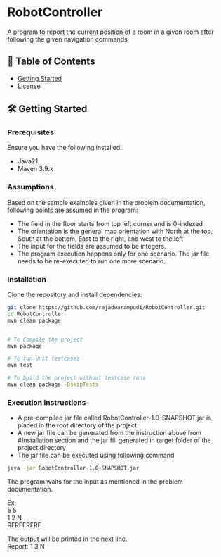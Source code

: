 # RobotController
A program to report the current position of a room in a given room after following the given navigation commands


## 📖 Table of Contents
- [Getting Started](#getting-started)
- [License](#license)

## 🛠️ Getting Started

### Prerequisites
Ensure you have the following installed:
- Java21
- Maven 3.9.x

### Assumptions
Based on the sample examples given in the problem documentation, following points are assumed in the program:
- The field in the floor starts from top left corner and is 0-indexed
- The orientation is the general map orientation with North at the top, South at the bottom, East to the right, and west to the left
- The input for the fields are assumed to be integers.
- The program execution happens only for one scenario. The jar file needs to be re-executed to run one more scenario.


### Installation
Clone the repository and install dependencies:
```bash
git clone https://github.com/rajadwarampudi/RobotController.git
cd RobotController
mvn clean package


# To Compile the project
mvn package

# To run unit testcases
mvn test

# To build the project without testcase runs
mvn clean package -DskipTests

```

### Execution instructions

- A pre-compiled jar file called RobotController-1.0-SNAPSHOT.jar is placed in the root directory of the project.
- A new jar file can be generated from the instruction above from #Installation section and the jar fill generated in target folder of the project directory
- The jar file can be executed using following command

```bash
java -jar RobotController-1.0-SNAPSHOT.jar
```

The program waits for the input as mentioned in the problem documentation.


Ex:  
5 5  
1 2 N  
RFRFFRFRF  

The output will be printed in the next line.  
Report: 1 3 N